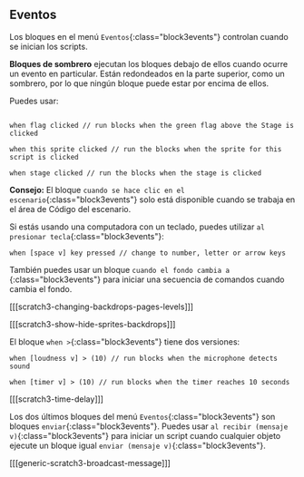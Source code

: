 ## Eventos

Los bloques en el menú `Eventos`{:class="block3events"} controlan cuando se inician los scripts.

**Bloques de sombrero** ejecutan los bloques debajo de ellos cuando ocurre un evento en particular. Están redondeados en la parte superior, como un sombrero, por lo que ningún bloque puede estar por encima de ellos.

Puedes usar:

```blocks3

when flag clicked // run blocks when the green flag above the Stage is clicked

when this sprite clicked // run the blocks when the sprite for this script is clicked

when stage clicked // run the blocks when the stage is clicked

```

**Consejo:** El bloque `cuando se hace clic en el escenario`{:class="block3events"} solo está disponible cuando se trabaja en el área de Código del escenario.

Si estás usando una computadora con un teclado, puedes utilizar `al presionar tecla`{:class="block3events"}:

```blocks3
when [space v] key pressed // change to number, letter or arrow keys
```

También puedes usar un bloque `cuando el fondo cambia a` {:class="block3events"} para iniciar una secuencia de comandos cuando cambia el fondo.

[[[scratch3-changing-backdrops-pages-levels]]]

[[[scratch3-show-hide-sprites-backdrops]]]


El bloque `when >`{:class="block3events"} tiene dos versiones:

```blocks3
when [loudness v] > (10) // run blocks when the microphone detects sound

when [timer v] > (10) // run blocks when the timer reaches 10 seconds
```

[[[scratch3-time-delay]]]


Los dos últimos bloques del menú `Eventos`{:class="block3events"} son bloques `enviar`{:class="block3events"}. Puedes usar `al recibir (mensaje v)`{:class="block3events"} para iniciar un script cuando cualquier objeto ejecute un bloque igual `enviar (mensaje v)`{:class="block3events"}.

[[[generic-scratch3-broadcast-message]]]

